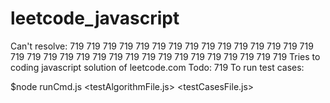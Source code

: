 # leetcode_javascript

Can't resolve:
719
719
719
719
719
719
719
719
719
719
719
719
719
719
719
719
719
719
719
719
719
719
719
719
719
719
719
719
719
719
719
719
Tries to coding javascript solution of leetcode.com
Todo:
719
To run test cases:

$node runCmd.js <testAlgorithmFile.js> <testCasesFile.js>
